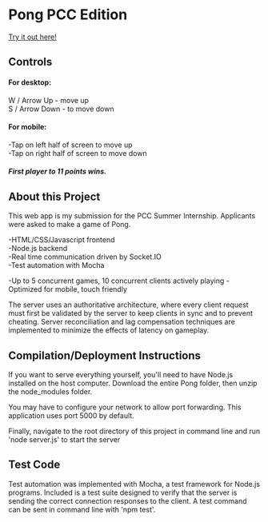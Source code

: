 # Pong PCC Edition

[Try it out here!](http://99.245.93.208:5000/)

## Controls

#### For desktop:  
W / Arrow Up - move up  
S / Arrow Down - to move down

#### For mobile:
-Tap on left half of screen to move up  
-Tap on right half of screen to move down

##### First player to 11 points wins.

## About this Project

This web app is my submission for the PCC Summer Internship. Applicants were asked to make a game of Pong. 

-HTML/CSS/Javascript frontend  
-Node.js backend  
-Real time communication driven by Socket.IO  
-Test automation with Mocha 

-Up to 5 concurrent games, 10 concurrent clients actively playing
-Optimized for mobile, touch friendly

The server uses an authoritative architecture, where every client request must first be validated by the server to keep clients in sync and to prevent cheating. Server reconciliation and lag compensation techniques are implemented to minimize the effects of latency on gameplay.

## Compilation/Deployment Instructions
If you want to serve everything yourself, you'll need to have Node.js installed on the host computer. Download the entire Pong folder, then unzip the node_modules folder.

You may have to configure your network to allow port forwarding. This application uses port 5000 by default.

Finally, navigate to the root directory of this project in command line and run 'node server.js' to start the server

## Test Code
Test automation was implemented with Mocha, a test framework for Node.js programs. Included is a test suite designed to verify that the server is sending the correct connection responses to the client. A test command can be sent in command line with 'npm test'.
